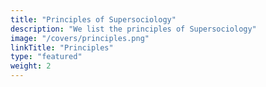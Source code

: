 ```yaml
---
title: "Principles of Supersociology"
description: "We list the principles of Supersociology"
image: "/covers/principles.png"
linkTitle: "Principles"
type: "featured"
weight: 2
---
```

